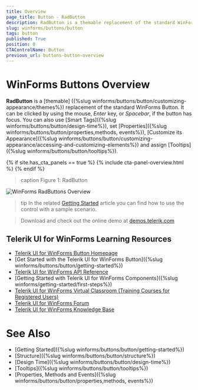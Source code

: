 ```yaml
---
title: Overview
page_title: Button - RadButton
description: RadButton is a themable replacement of the standard WinForms Button. It can be clicked by using the mouse, Enter key, or Spacebar, if the button has focus.
slug: winforms/buttons/button
tags: button
published: True
position: 0
CTAControlName: Button
previous_url: buttons-button-overview
---
```


# WinForms Buttons Overview

__RadButton__ is a [themable] ({%slug winforms/buttons/button/customizing-appearance/themes%}) replacement of the standard WinForms Button. It can be clicked by using the mouse, *Enter* key, or *Spacebar*, if the button has focus. You can also use [Smart Tags]({%slug winforms/buttons/button/design-time%}), set [Properties]({%slug winforms/buttons/button/properties,methods, events%}), [Customize its Appearance]({%slug winforms/buttons/button/customizing-appearance/accessing-and-customizing-elements%}) and assign [Tooltips]({%slug winforms/buttons/button/tooltips%}).

{% if site.has_cta_panels == true %}
{% include cta-panel-overview.html %}
{% endif %}

>caption Figure 1: RadButton

![WinForms RadButtons Overview](images/buttons-button-overview001.png)

>tip In the related [Getting Started](https://docs.telerik.com/devtools/winforms/controls/buttons/button/getting-started) article you can find how to use the control with a sample scenario.

> Download and check out the online demo at [demos.telerik.com](https://telerik-winforms-demos.s3.amazonaws.com/TelerikWinFormsExamplesLauncher.exe)


## Telerik UI for WinForms Learning Resources
* [Telerik UI for WinForms Button Homepage](https://www.telerik.com/products/winforms/button.aspx)
* [Get Started with the Telerik UI for WinForms Button]({%slug winforms/buttons/button/getting-started%})
* [Telerik UI for WinForms API Reference](https://docs.telerik.com/devtools/winforms/api/)
* [Getting Started with Telerik UI for WinForms Components]({%slug winforms/getting-started/first-steps%})
* [Telerik UI for WinForms Virtual Classroom (Training Courses for Registered Users)](https://learn.telerik.com/learn/course/external/view/elearning/17/TelerikUIforWinForms) 
* [Telerik UI for WinForms Forum](https://www.telerik.com/forums/winforms)
* [Telerik UI for WinForms Knowledge Base](https://docs.telerik.com/devtools/winforms/knowledge-base)

# See Also

* [Getting Started]({%slug winforms/buttons/button/getting-started%})
* [Structure]({%slug winforms/buttons/button/structure%})
* [Design Time]({%slug winforms/buttons/button/design-time%})
* [Tooltips]({%slug winforms/buttons/button/tooltips%})
* [Properties, Methods and Events]({%slug winforms/buttons/button/properties,methods, events%})


        
